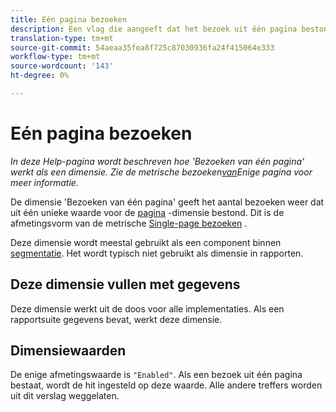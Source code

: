 ```yaml
---
title: Eén pagina bezoeken
description: Een vlag die aangeeft dat het bezoek uit één pagina bestond.
translation-type: tm+mt
source-git-commit: 54aeaa35fea8f725c87030936fa24f415064e333
workflow-type: tm+mt
source-wordcount: '143'
ht-degree: 0%

---
```



# Eén pagina bezoeken

*In deze Help-pagina wordt beschreven hoe &#39;Bezoeken van één pagina&#39; werkt als een dimensie. Zie de metrische bezoeken[van](../metrics/single-page-visits.md)Enige pagina voor meer informatie.*

De dimensie &#39;Bezoeken van één pagina&#39; geeft het aantal bezoeken weer dat uit één unieke waarde voor de [pagina](page.md) -dimensie bestond. Dit is de afmetingsvorm van de metrische [Single-page bezoeken](../metrics/single-page-visits.md) .

Deze dimensie wordt meestal gebruikt als een component binnen [segmentatie](../c-segmentation/seg-home.md). Het wordt typisch niet gebruikt als dimensie in rapporten.

## Deze dimensie vullen met gegevens

Deze dimensie werkt uit de doos voor alle implementaties. Als een rapportsuite gegevens bevat, werkt deze dimensie.

## Dimensiewaarden

De enige afmetingswaarde is `"Enabled"`. Als een bezoek uit één pagina bestaat, wordt de hit ingesteld op deze waarde. Alle andere treffers worden uit dit verslag weggelaten.
